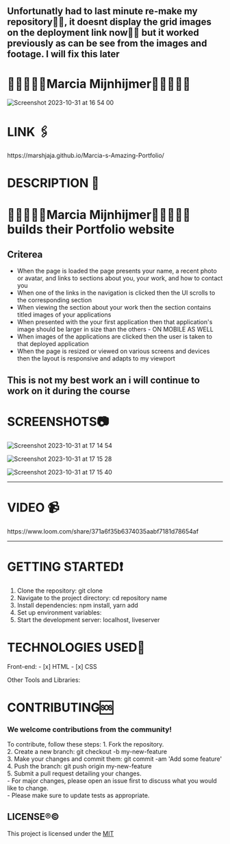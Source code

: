 ## Unfortunatly had to last minute re-make my repository😤😭, it doesnt display the grid images on the deployment link now😤😭 but it worked previously as can be see from the images and footage. I will fix this later

 
 # 👩🏾‍💻🏳️‍🌈Marcia Mijnhijmer🏳️‍🌈👩🏾‍💻
![Screenshot 2023-10-31 at 16 54 00](https://github.com/marshjaja/Marcia-s-Amazing-Portfolio/assets/114920895/d8cee7ae-994e-4fee-84e9-e501762d5391)



<p align=”center”>


</p>

<h1> LINK 🖇️</h1>
https://marshjaja.github.io/Marcia-s-Amazing-Portfolio/

 <h1>DESCRIPTION 📖</h1>

# 👩🏾‍💻🏳️‍🌈Marcia Mijnhijmer🏳️‍🌈👩🏾‍💻 builds their Portfolio website
##  Criterea
- When the page is loaded the page presents your name, a recent photo or avatar, and links to sections about you, your work, and how to contact you
- When one of the links in the navigation is clicked then the UI scrolls to the corresponding section
- When viewing the section about your work then the section contains titled images of your applications
- When presented with the your first application then that application's image should be larger in size than the others - ON MOBILE AS WELL
- When images of the applications are clicked then the user is taken to that deployed application
- When the page is resized or viewed on various screens and devices then the layout is responsive and adapts to my viewport

 ## This is not my best work an i will continue to work on it during the course
<h1>SCREENSHOTS📷</h1>


![Screenshot 2023-10-31 at 17 14 54](https://github.com/marshjaja/Marcia-s-Amazing-Portfolio/assets/114920895/f3d75a2c-ff51-4dc7-93b2-59d5770a6b50)


![Screenshot 2023-10-31 at 17 15 28](https://github.com/marshjaja/Marcia-s-Amazing-Portfolio/assets/114920895/6a943879-463b-481a-9861-3f88dbd11767)

![Screenshot 2023-10-31 at 17 15 40](https://github.com/marshjaja/Marcia-s-Amazing-Portfolio/assets/114920895/e5df2209-f5fb-4ccc-930f-272db4845d86)

---------

<h1> VIDEO 📹</h1>
https://www.loom.com/share/371a6f35b6374035aabf7181d78654af

---------

<h1>GETTING STARTED❗</h1>

1. Clone the repository: git clone <repository-url>
2. Navigate to the project directory: cd repository name
3. Install dependencies: npm install, yarn add
4. Set up environment variables:
5. Start the development server: localhost, liveserver



<h1>TECHNOLOGIES USED📶</h1>
Front-end: 
- [x] HTML
- [x] CSS <br>

Other Tools and Libraries:
 


<h1>CONTRIBUTING🆘</h1>
<h3>We welcome contributions from the community!</h3> 
To contribute, follow these steps:
1. Fork the repository. <br>
2. Create a new branch: git checkout -b my-new-feature <br>
3. Make your changes and commit them: git commit -am 'Add some feature'<br>
4. Push the branch: git push origin my-new-feature <br>
5. Submit a pull request detailing your changes. <br>
- For major changes, please open an issue first to discuss what you would like to change. <br>
- Please make sure to update tests as appropriate.


## LICENSE®©
This project is licensed under the [MIT](LICENSE)
